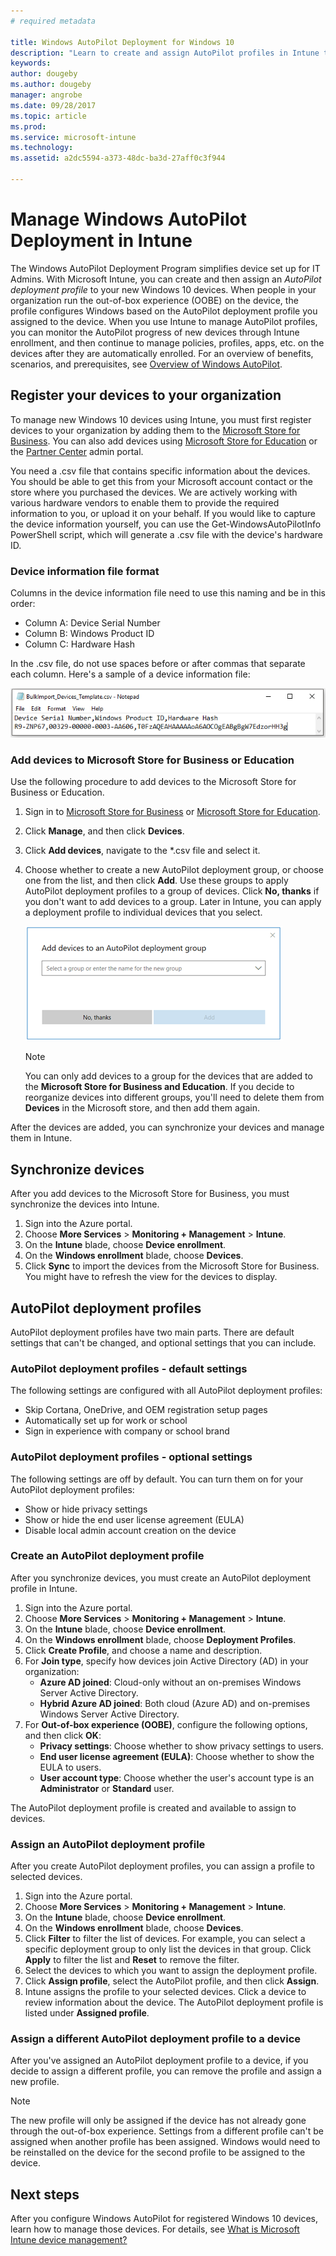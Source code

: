 ```yaml
---
# required metadata

title: Windows AutoPilot Deployment for Windows 10
description: "Learn to create and assign AutoPilot profiles in Intune to control what is included in the set up experience for new Windows 10 devices."
keywords:
author: dougeby
ms.author: dougeby
manager: angrobe
ms.date: 09/28/2017
ms.topic: article
ms.prod:
ms.service: microsoft-intune
ms.technology:
ms.assetid: a2dc5594-a373-48dc-ba3d-27aff0c3f944

---
```


# Manage Windows AutoPilot Deployment in Intune
The Windows AutoPilot Deployment Program simplifies device set up for IT Admins. With Microsoft Intune, you can create and then assign an *AutoPilot deployment profile* to your new Windows 10 devices. When people in your organization run the out-of-box experience (OOBE) on the device, the profile configures Windows based on the AutoPilot deployment profile you assigned to the device. When you use Intune to manage AutoPilot profiles, you can monitor the AutoPilot progress of new devices through Intune enrollment, and then continue to manage policies, profiles, apps, etc. on the devices after they are automatically enrolled. For an overview of benefits, scenarios, and prerequisites, see [Overview of Windows AutoPilot](https://docs.microsoft.com/windows/deployment/windows-10-auto-pilot). 

## Register your devices to your organization 
To manage new Windows 10 devices using Intune, you must first register devices to your organization by adding them to the [Microsoft Store for Business](http://businessstore.microsoft.com). You can also add devices using [Microsoft Store for Education](https://educationstore.microsoft.com) or the [Partner Center](https://msdn.microsoft.com/partner-center/autopilot) admin portal.   
 
You need a .csv file that contains specific information about the devices. You should be able to get this from your Microsoft account contact or the store where you purchased the devices. We are actively working with various hardware vendors to enable them to provide the required information to you, or upload it on your behalf. If you would like to capture the device information yourself, you can use the Get-WindowsAutoPilotInfo PowerShell script, which will generate a .csv file with the device's hardware ID.    

### Device information file format
Columns in the device information file need to use this naming and be in this order:
- Column A: Device Serial Number
- Column B: Windows Product ID 
- Column C: Hardware Hash    
    
In the .csv file, do not use spaces before or after commas that separate each column. Here's a sample of a device information file:

![Notepad file showing example entries for Column A (Device Serial Number), Column B (Windows Product ID), and Column C (Hardware Hash).](./media/autopilot-csv.png)

### Add devices to Microsoft Store for Business or Education
Use the following procedure to add devices to the Microsoft Store for Business or Education.    
1. Sign in to [Microsoft Store for Business](http://businessstore.microsoft.com) or [Microsoft Store for Education](https://educationstore.microsoft.com). 
2. Click **Manage**, and then click **Devices**.
3. Click **Add devices**, navigate to the *.csv file and select it. 
4. Choose whether to create a new AutoPilot deployment group, or choose one from the list, and then click **Add**. Use these groups to apply AutoPilot deployment profiles to a group of devices. Click **No, thanks** if you don't want to add devices to a group. Later in Intune, you can apply a deployment profile to individual devices that you select.   

   ![Screenshot of Add devices to a group dialog. You can create a new group, or select a current group.](./media/autopilot-add-devices.png)    

    > [!NOTE]
    > You can only add devices to a group for the devices that are added to the **Microsoft Store for Business and Education**. If you decide to reorganize devices into different groups, you'll need to delete them from **Devices** in the Microsoft store, and then add them again.    

After the devices are added, you can synchronize your devices and manage them in Intune. 

## Synchronize devices
After you add devices to the Microsoft Store for Business, you must synchronize the devices into Intune. 

1. Sign into the Azure portal.
2. Choose **More Services** > **Monitoring + Management** > **Intune**.
3. On the **Intune** blade, choose **Device enrollment**.
4. On the **Windows enrollment** blade, choose **Devices**.
5. Click **Sync** to import the devices from the Microsoft Store for Business. You might have to refresh the view for the devices to display. 

## AutoPilot deployment profiles
AutoPilot deployment profiles have two main parts. There are default settings that can't be changed, and optional settings that you can include. 

### AutoPilot deployment profiles - default settings
The following settings are configured with all AutoPilot deployment profiles:
- Skip Cortana, OneDrive, and OEM registration setup pages
- Automatically set up for work or school
- Sign in experience with company or school brand 

### AutoPilot deployment profiles - optional settings
The following settings are off by default. You can turn them on for your AutoPilot deployment profiles:
- Show or hide privacy settings
- Show or hide the end user license agreement (EULA)
- Disable local admin account creation on the device

### Create an AutoPilot deployment profile
After you synchronize devices, you must create an AutoPilot deployment profile in Intune.
1. Sign into the Azure portal.
2. Choose **More Services** > **Monitoring + Management** > **Intune**.
3. On the **Intune** blade, choose **Device enrollment**.
4. On the **Windows enrollment** blade, choose **Deployment Profiles**.
5. Click **Create Profile**, and choose a name and description. 
6. For **Join type**, specify how devices join Active Directory (AD) in your organization:
   - **Azure AD joined**: Cloud-only without an on-premises Windows Server Active Directory.​
   - **Hybrid Azure AD joined**: Both cloud (Azure AD) and on-premises Windows Server Active Directory.
7. For **Out-of-box experience (OOBE)**, configure the following options, and then click **OK**: 
   - **Privacy settings**: Choose whether to show privacy settings to users. 
   - **End user license agreement (EULA)**: Choose whether to show the EULA to users.
   - **User account type**: Choose whether the user's account type is an **Administrator** or **Standard** user.

The AutoPilot deployment profile is created and available to assign to devices.

### Assign an AutoPilot deployment profile
After you create AutoPilot deployment profiles, you can assign a profile to selected devices. 

1. Sign into the Azure portal.
2. Choose **More Services** > **Monitoring + Management** > **Intune**.
3. On the **Intune** blade, choose **Device enrollment**.
4. On the **Windows enrollment** blade, choose **Devices**.
5. Click **Filter** to filter the list of devices. For example, you can select a specific deployment group to only list the devices in that group. Click **Apply** to filter the list and **Reset** to remove the filter. 
6. Select the devices to which you want to assign the deployment profile.
7. Click **Assign profile**, select the AutoPilot profile, and then click **Assign**. 
8. Intune assigns the profile to your selected devices. Click a device to review information about the device. The AutoPilot deployment profile is listed under **Assigned profile**.  

### Assign a different AutoPilot deployment profile to a device
After you've assigned an AutoPilot deployment profile to a device, if you decide to assign a different profile, you can remove the profile and assign a new profile. 

> [!NOTE]
> The new profile will only be assigned if the device has not already gone through the out-of-box experience. Settings from a different profile can't be assigned when another profile has been assigned. Windows would need to be reinstalled on the device for the second profile to be assigned to the device. 

## Next steps
After you configure Windows AutoPilot for registered Windows 10 devices, learn how to manage those devices. For details, see [What is Microsoft Intune device management?](https://docs.microsoft.com/intune/device-management)